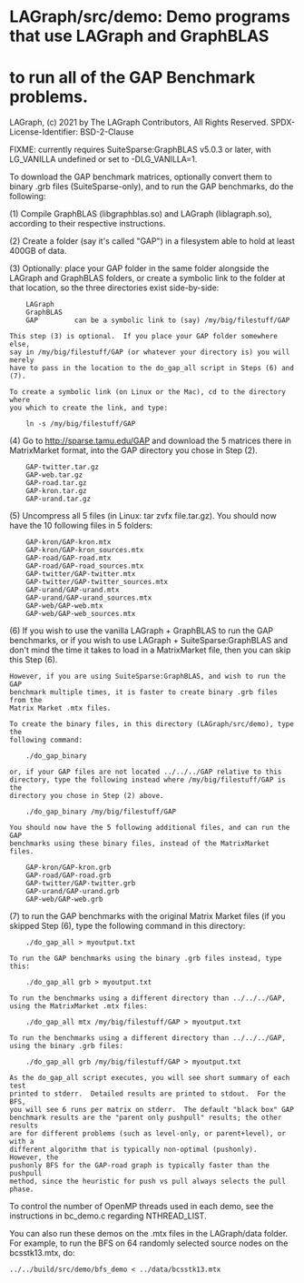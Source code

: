 # LAGraph/src/demo:  Demo programs that use LAGraph and GraphBLAS
# to run all of the GAP Benchmark problems.

LAGraph, (c) 2021 by The LAGraph Contributors, All Rights Reserved.
SPDX-License-Identifier: BSD-2-Clause

FIXME: currently requires SuiteSparse:GraphBLAS v5.0.3 or later,
    with LG_VANILLA undefined or set to -DLG_VANILLA=1.

To download the GAP benchmark matrices, optionally convert them to binary .grb
files (SuiteSparse-only), and to run the GAP benchmarks, do the following:

(1) Compile GraphBLAS (libgraphblas.so) and LAGraph (liblagraph.so), according
    to their respective instructions.

(2) Create a folder (say it's called "GAP") in a filesystem able to
    hold at least 400GB of data.

(3) Optionally: place your GAP folder in the same folder alongside the LAGraph
    and GraphBLAS folders, or create a symbolic link to the folder at that
    location, so the three directories exist side-by-side:

        LAGraph
        GraphBLAS
        GAP         can be a symbolic link to (say) /my/big/filestuff/GAP

    This step (3) is optional.  If you place your GAP folder somewhere else,
    say in /my/big/filestuff/GAP (or whatever your directory is) you will merely
    have to pass in the location to the do_gap_all script in Steps (6) and (7).

    To create a symbolic link (on Linux or the Mac), cd to the directory where
    you which to create the link, and type:

        ln -s /my/big/filestuff/GAP

(4) Go to http://sparse.tamu.edu/GAP and download the 5 matrices there in
    MatrixMarket format, into the GAP directory you chose in Step (2).

        GAP-twitter.tar.gz
        GAP-web.tar.gz
        GAP-road.tar.gz
        GAP-kron.tar.gz
        GAP-urand.tar.gz

(5) Uncompress all 5 files (in Linux: tar zvfx file.tar.gz).  You should now
    have the 10 following files in 5 folders:

        GAP-kron/GAP-kron.mtx
        GAP-kron/GAP-kron_sources.mtx
        GAP-road/GAP-road.mtx
        GAP-road/GAP-road_sources.mtx
        GAP-twitter/GAP-twitter.mtx
        GAP-twitter/GAP-twitter_sources.mtx
        GAP-urand/GAP-urand.mtx
        GAP-urand/GAP-urand_sources.mtx
        GAP-web/GAP-web.mtx
        GAP-web/GAP-web_sources.mtx

(6) If you wish to use the vanilla LAGraph + GraphBLAS to run the GAP
    benchmarks, or if you wish to use LAGraph + SuiteSparse:GraphBLAS and don't
    mind the time it takes to load in a MatrixMarket file, then you can skip
    this Step (6).

    However, if you are using SuiteSparse:GraphBLAS, and wish to run the GAP
    benchmark multiple times, it is faster to create binary .grb files from the
    Matrix Market .mtx files.

    To create the binary files, in this directory (LAGraph/src/demo), type the
    following command:

        ./do_gap_binary

    or, if your GAP files are not located ../../../GAP relative to this
    directory, type the following instead where /my/big/filestuff/GAP is the
    directory you chose in Step (2) above.

        ./do_gap_binary /my/big/filestuff/GAP

    You should now have the 5 following additional files, and can run the GAP
    benchmarks using these binary files, instead of the MatrixMarket files.

        GAP-kron/GAP-kron.grb
        GAP-road/GAP-road.grb
        GAP-twitter/GAP-twitter.grb
        GAP-urand/GAP-urand.grb
        GAP-web/GAP-web.grb

(7) to run the GAP benchmarks with the original Matrix Market files (if you
    skipped Step (6), type the following command in this directory:

        ./do_gap_all > myoutput.txt

    To run the GAP benchmarks using the binary .grb files instead, type this:

        ./do_gap_all grb > myoutput.txt

    To run the benchmarks using a different directory than ../../../GAP,
    using the MatrixMarket .mtx files:

        ./do_gap_all mtx /my/big/filestuff/GAP > myoutput.txt

    To run the benchmarks using a different directory than ../../../GAP,
    using the binary .grb files:

        ./do_gap_all grb /my/big/filestuff/GAP > myoutput.txt

    As the do_gap_all script executes, you will see short summary of each test
    printed to stderr.  Detailed results are printed to stdout.  For the BFS,
    you will see 6 runs per matrix on stderr.  The default "black box" GAP
    benchmark results are the "parent only pushpull" results; the other results
    are for different problems (such as level-only, or parent+level), or with a
    different algorithm that is typically non-optimal (pushonly).  However, the
    pushonly BFS for the GAP-road graph is typically faster than the pushpull
    method, since the heuristic for push vs pull always selects the pull phase.

To control the number of OpenMP threads used in each demo, see the instructions
in bc_demo.c regarding NTHREAD_LIST.

You can also run these demos on the .mtx files in the LAGraph/data folder.
For example, to run the BFS on 64 randomly selected source nodes on the
bcsstk13.mtx, do:

    ../../build/src/demo/bfs_demo < ../data/bcsstk13.mtx

